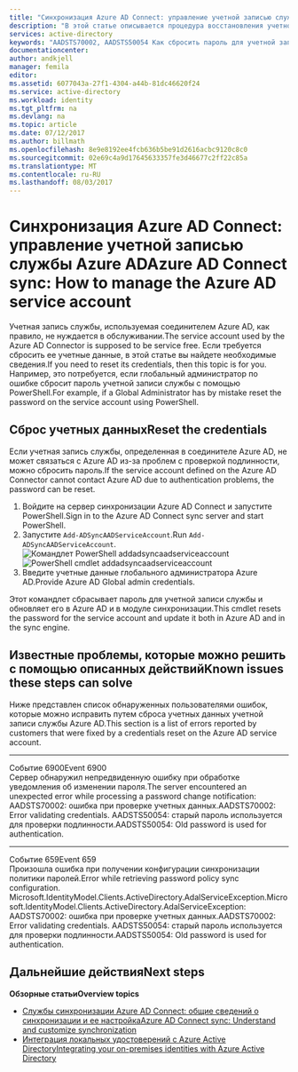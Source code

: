 ```yaml
---
title: "Синхронизация Azure AD Connect: управление учетной записью службы Azure AD | Документация Майкрософт"
description: "В этой статье описывается процедура восстановления учетной записи службы Azure AD."
services: active-directory
keywords: "AADSTS70002, AADSTS50054 Как сбросить пароль для учетной записи службы соединителя синхронизации Azure AD Connect"
documentationcenter: 
author: andkjell
manager: femila
editor: 
ms.assetid: 6077043a-27f1-4304-a44b-81dc46620f24
ms.service: active-directory
ms.workload: identity
ms.tgt_pltfrm: na
ms.devlang: na
ms.topic: article
ms.date: 07/12/2017
ms.author: billmath
ms.openlocfilehash: 8e9e8192ee4fcb636b5be91d2616acbc9120c8c0
ms.sourcegitcommit: 02e69c4a9d17645633357fe3d46677c2ff22c85a
ms.translationtype: MT
ms.contentlocale: ru-RU
ms.lasthandoff: 08/03/2017
---
```

# <a name="azure-ad-connect-sync-how-to-manage-the-azure-ad-service-account"></a><span data-ttu-id="06165-104">Синхронизация Azure AD Connect: управление учетной записью службы Azure AD</span><span class="sxs-lookup"><span data-stu-id="06165-104">Azure AD Connect sync: How to manage the Azure AD service account</span></span>
<span data-ttu-id="06165-105">Учетная запись службы, используемая соединителем Azure AD, как правило, не нуждается в обслуживании.</span><span class="sxs-lookup"><span data-stu-id="06165-105">The service account used by the Azure AD Connector is supposed to be service free.</span></span> <span data-ttu-id="06165-106">Если требуется сбросить ее учетные данные, в этой статье вы найдете необходимые сведения.</span><span class="sxs-lookup"><span data-stu-id="06165-106">If you need to reset its credentials, then this topic is for you.</span></span> <span data-ttu-id="06165-107">Например, это потребуется, если глобальный администратор по ошибке сбросит пароль учетной записи службы с помощью PowerShell.</span><span class="sxs-lookup"><span data-stu-id="06165-107">For example, if a Global Administrator has by mistake reset the password on the service account using PowerShell.</span></span>

## <a name="reset-the-credentials"></a><span data-ttu-id="06165-108">Сброс учетных данных</span><span class="sxs-lookup"><span data-stu-id="06165-108">Reset the credentials</span></span>
<span data-ttu-id="06165-109">Если учетная запись службы, определенная в соединителе Azure AD, не может связаться с Azure AD из-за проблем с проверкой подлинности, можно сбросить пароль.</span><span class="sxs-lookup"><span data-stu-id="06165-109">If the service account defined on the Azure AD Connector cannot contact Azure AD due to authentication problems, the password can be reset.</span></span>

1. <span data-ttu-id="06165-110">Войдите на сервер синхронизации Azure AD Connect и запустите PowerShell.</span><span class="sxs-lookup"><span data-stu-id="06165-110">Sign in to the Azure AD Connect sync server and start PowerShell.</span></span>
2. <span data-ttu-id="06165-111">Запустите `Add-ADSyncAADServiceAccount`.</span><span class="sxs-lookup"><span data-stu-id="06165-111">Run `Add-ADSyncAADServiceAccount`.</span></span>  
   <span data-ttu-id="06165-112">![Командлет PowerShell addadsyncaadserviceaccount](./media/active-directory-aadconnectsync-howto-azureadaccount/addadsyncaadserviceaccount.png)</span><span class="sxs-lookup"><span data-stu-id="06165-112">![PowerShell cmdlet addadsyncaadserviceaccount](./media/active-directory-aadconnectsync-howto-azureadaccount/addadsyncaadserviceaccount.png)</span></span>
3. <span data-ttu-id="06165-113">Введите учетные данные глобального администратора Azure AD.</span><span class="sxs-lookup"><span data-stu-id="06165-113">Provide Azure AD Global admin credentials.</span></span>

<span data-ttu-id="06165-114">Этот командлет сбрасывает пароль для учетной записи службы и обновляет его в Azure AD и в модуле синхронизации.</span><span class="sxs-lookup"><span data-stu-id="06165-114">This cmdlet resets the password for the service account and update it both in Azure AD and in the sync engine.</span></span>

## <a name="known-issues-these-steps-can-solve"></a><span data-ttu-id="06165-115">Известные проблемы, которые можно решить с помощью описанных действий</span><span class="sxs-lookup"><span data-stu-id="06165-115">Known issues these steps can solve</span></span>
<span data-ttu-id="06165-116">Ниже представлен список обнаруженных пользователями ошибок, которые можно исправить путем сброса учетных данных учетной записи службы Azure AD.</span><span class="sxs-lookup"><span data-stu-id="06165-116">This section is a list of errors reported by customers that were fixed by a credentials reset on the Azure AD service account.</span></span>

- - -
<span data-ttu-id="06165-117">Событие 6900</span><span class="sxs-lookup"><span data-stu-id="06165-117">Event 6900</span></span>  
<span data-ttu-id="06165-118">Сервер обнаружил непредвиденную ошибку при обработке уведомления об изменении пароля.</span><span class="sxs-lookup"><span data-stu-id="06165-118">The server encountered an unexpected error while processing a password change notification:</span></span>  
<span data-ttu-id="06165-119">AADSTS70002: ошибка при проверке учетных данных.</span><span class="sxs-lookup"><span data-stu-id="06165-119">AADSTS70002: Error validating credentials.</span></span> <span data-ttu-id="06165-120">AADSTS50054: старый пароль используется для проверки подлинности.</span><span class="sxs-lookup"><span data-stu-id="06165-120">AADSTS50054: Old password is used for authentication.</span></span>

- - -
<span data-ttu-id="06165-121">Событие 659</span><span class="sxs-lookup"><span data-stu-id="06165-121">Event 659</span></span>  
<span data-ttu-id="06165-122">Произошла ошибка при получении конфигурации синхронизации политики паролей.</span><span class="sxs-lookup"><span data-stu-id="06165-122">Error while retrieving password policy sync configuration.</span></span> <span data-ttu-id="06165-123">Microsoft.IdentityModel.Clients.ActiveDirectory.AdalServiceException.</span><span class="sxs-lookup"><span data-stu-id="06165-123">Microsoft.IdentityModel.Clients.ActiveDirectory.AdalServiceException:</span></span>  
<span data-ttu-id="06165-124">AADSTS70002: ошибка при проверке учетных данных.</span><span class="sxs-lookup"><span data-stu-id="06165-124">AADSTS70002: Error validating credentials.</span></span> <span data-ttu-id="06165-125">AADSTS50054: старый пароль используется для проверки подлинности.</span><span class="sxs-lookup"><span data-stu-id="06165-125">AADSTS50054: Old password is used for authentication.</span></span>

## <a name="next-steps"></a><span data-ttu-id="06165-126">Дальнейшие действия</span><span class="sxs-lookup"><span data-stu-id="06165-126">Next steps</span></span>
<span data-ttu-id="06165-127">**Обзорные статьи**</span><span class="sxs-lookup"><span data-stu-id="06165-127">**Overview topics**</span></span>

* [<span data-ttu-id="06165-128">Службы синхронизации Azure AD Connect: общие сведений о синхронизации и ее настройка</span><span class="sxs-lookup"><span data-stu-id="06165-128">Azure AD Connect sync: Understand and customize synchronization</span></span>](active-directory-aadconnectsync-whatis.md)
* [<span data-ttu-id="06165-129">Интеграция локальных удостоверений с Azure Active Directory</span><span class="sxs-lookup"><span data-stu-id="06165-129">Integrating your on-premises identities with Azure Active Directory</span></span>](active-directory-aadconnect.md)

